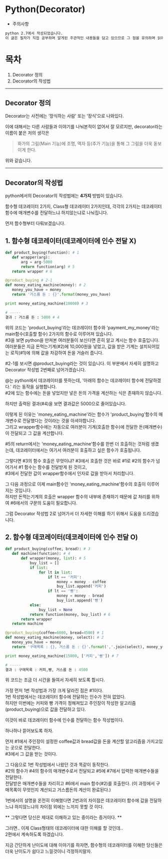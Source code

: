 # Python(Decorator) #

* 주의사항
 ``` markdown
python 2.7에서 작성되었습니다.
이 글은 필자가 직접 공부하며 알게된 주관적인 내용들을 담고 있으므로 그 점을 유의하며 읽어주시면 감사하겠습니다.
```

# 목차 #
 1. Decorator 정의
 2. Decorator의 작성법

***

## Decorator 정의 ##

Decorator는 사전에는 ‘장식하는 사람' 또는 ‘장식’으로 나와있다.

이에 대해서는 다른 사람들과 이야기를 나눠본적이 없어서 잘 모르지만,
decorator라는 이름이 붙은 저의 생각은

> 화가의 그림(Main 기능)에 조명, 액자 등(추가 기능)을 통해 그 그림을 더욱 돋보이게 한다.

위와 같습니다.

***

## Decorator의 작성법 ##

python에서의 Decorator의 작성법에는 **4가지** 방법이 있습니다.

함수형 데코레이터 2가지, Class형 데코레이터 2가지인데, 각각의 2가지는 데코레이터 함수에 매개변수를 전달하느냐 하지않는냐로 나눠집니다.

먼저 함수형부터 다뤄보겠습니다.

## 1. 함수형 데코레이터(데코레이터에 인수 전달 X) ##

 ``` python
def product_buying(function): # 1
    def wrapper(arg):
        arg = arg-5000
        return function(arg) # 5
    return wrapper # 6

@product_buying # 2-1
def money_eating_machine(money): # 2
    money_you_have = money
    return '거스름 돈 : {}'.format(money_you_have)

print money_eating_machine(10000) # 3

# -----
결과 : 거스름 돈 : 5000 # 4
```

위의 코드는 'product_buying'라는 데코레이터 함수와 'payment_my_money'라는 main함수(호출할 함수) 2가지의 함수로 이루어져 있습니다.
</br>#3을 보면 python을 만져본 여러분들이 보신다면 흔히 알고 계시는 함수 호출입니다.
</br>여러분들은 지금 돈먹는기계(#2)에 10,000원을 넣었고, 값을 받은 기계는 설치되어있는 로직(#1)에 의해 값을 차감하여 돈을 거슬러 줍니다.

<p/>#2-1를 보시면 @product_buying라는 것이 있습니다. 이 부분에서 자세히 설명하고 Decorator 작성법 2번째로 넘어가겠습니다.

@는 python에서 데코레이터를 뜻하는데, '아래의 함수는 데코레이터 함수에 전달하겠다.' 라는 동작을 실행합니다.
</br>#2에 있는 함수에는 돈을 넣었지만 넣은 돈의 가격을 계산하는 식은 존재하지 않습니다.

하지만 출력된 결과(#4)을 보면 결과값은 5000으로 줄어있습니다.

이렇게 된 이유는 'money_eating_machine'라는 함수가 'product_buying'함수의 매개변수로 전달했다는 것이라는 것을 아셔야합니다.
</br> 그리고 wrapper함수에는 자동으로 여러분이 기계(호출한 함수)에 전달한 돈(매개변수)이 전달되고 그 값을 계산합니다.

<p/>#5의 return에서는 'money_eating_machine'함수를 한번 더 호출하는 것처럼 생겼는데, 데코레이터에서는 여기서 여러분이 호출하고 싶은 함수가 호출됩니다.

그렇다면 #3의 함수 호출은 무엇이냐? #3에서 호출한 것은 바로 #1로 #2의 함수가 넘어가서 #1 함수는 함수를 전달받게 된 것이고,
</br>#3에서 전달한 값이 wrapper함수에서 인자로 값을 받아서 처리합니다.

그 다음 과정으로 이제 main함수인 'money_eating_machine'함수의 호출이 이루어지는 것입니다.
</br> 하지만 돈먹는기계의 호출은 wrapper 함수의 내부에 존재하기 때문에 값 처리를 위하여 #6에서의 구문의 도움이 필요합니다.

그럼 Decorator 작성법 2로 넘어가서 더 자세한 이해를 하기 위해서 도움을 드리겠습니다.

## 2. 함수형 데코레이터(데코레이터에 인수 전달 O) ##

 ``` python
def product_buying(coffee, bread): # 3
    def machine(function): # 4
        def wrapper(money, list): # 5
            buy_list = []
            if list:
                for lt in list:
                    if lt == '커피':
                        money = money - coffee
                        buy_list.append('커피')
                    if lt == '빵':
                        money = money - bread
                        buy_list.append('빵')
            else:
                buy_list = None
            return function(money, buy_list) # 6
        return wrapper
    return machine

@product_buying(coffee=6000, bread=4500) # 1
def money_eating_machine(money, select): # 2
    money_you_have = money
    return '구매목록 : {}, 거스름 돈 : {}'.format(','.join(select), money_you_have)

print money_eating_machine(15000, ['커피','빵']) # 7

# -----
결과 : 구매목록 : 커피,빵, 거스름 돈 : 4500
```

위 코드는 조금 더 시간을 들여서 자세히 보도록 합시다.

가정 먼저 1번 작성법과 가장 크게 달라진 점은 #1이다.
</br>1번 작성법에서는 데코레이터 함수에 전달하는 인수가 전혀 없었다.
</br>하지만 이번에는 커피와 빵 가격이 정해져있고 주인장이 작성한 알고리즘(product_buying)으로 값을 전달하고 있다.

이것이 바로 데코레이터 함수에 인수를 전달하는 함수 작성법이다.

하나하나 뜯어보도록 하자.

먼저 #1에서 주인장이 설정한 coffee값과 bread값을 돈을 계산할 알고리즘을 가지고있는 곳으로 전달한다.
</br>#3에서 그 값을 받는 것이다.

그 다음으로 1번 작성법에서 나왔던 것과 똑같이 동작한다.
</br>#2의 함수가 #4의 함수의 매개변수로서 전달되고 #5에 #7에서 입력한 매개변수들을 전달한다.
</br>전달받은 매개변수들을 차리히고 #6에서 main 함수(#2)를 호출한다. (이 과정에서 구매목록이 무엇인지 계산되고 거스름돈의 계산이 완료된다.)

1번에서의 설명을 온전히 이해했다면 2번과의 차이점은 데코레이터 함수에 값을 전달하느냐 하지않느냐의 차이점 외에는 느끼지 못할 것 이다.

** 그렇다면 당신은 제대로 이해하고 있는 중이라는 증거이다. **

그러면.. 이제 Class형태의 데코레이터에 대한 이해를 할 것인데..
</br>2편에서 계속하도록 하겠습니다.

지금 간단하게 난이도에 대해 이야기를 하자면, 함수형의 데코래이터를 이해한 당신들은 더욱 난이도가 쉽다고 느낄것이니 걱정하지말자.
